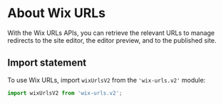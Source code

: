 # About Wix URLs

With the Wix URLs APIs, you can retrieve the relevant URLs to manage redirects to the site editor, the editor preview, and to the published site.

## Import statement

To use Wix URLs,
import `wixUrlsV2` from the `'wix-urls.v2'` module:

```js
import wixUrlsV2 from 'wix-urls.v2';
```
